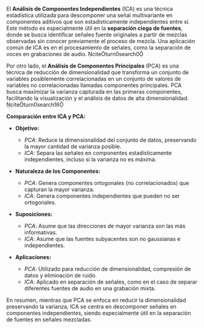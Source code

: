 El **Análisis de Componentes Independientes** (ICA) es una técnica estadística utilizada para descomponer una señal multivariante en componentes aditivos que son estadísticamente independientes entre sí. Este método es especialmente útil en la **separación ciega de fuentes**, donde se busca identificar señales fuente originales a partir de mezclas observadas sin conocer previamente el proceso de mezcla. Una aplicación común de ICA es en el procesamiento de señales, como la separación de voces en grabaciones de audio. citeturn0search0

Por otro lado, el **Análisis de Componentes Principales** (PCA) es una técnica de reducción de dimensionalidad que transforma un conjunto de variables posiblemente correlacionadas en un conjunto de valores de variables no correlacionadas llamadas componentes principales. PCA busca maximizar la varianza capturada en las primeras componentes, facilitando la visualización y el análisis de datos de alta dimensionalidad. citeturn0search16

**Comparación entre ICA y PCA:**

- **Objetivo:**
  - *PCA*: Reduce la dimensionalidad del conjunto de datos, preservando la mayor cantidad de varianza posible.
  - *ICA*: Separa las señales en componentes estadísticamente independientes, incluso si la varianza no es máxima.

- **Naturaleza de los Componentes:**
  - *PCA*: Genera componentes ortogonales (no correlacionados) que capturan la mayor varianza.
  - *ICA*: Genera componentes independientes que pueden no ser ortogonales.

- **Suposiciones:**
  - *PCA*: Asume que las direcciones de mayor varianza son las más informativas.
  - *ICA*: Asume que las fuentes subyacentes son no gaussianas e independientes.

- **Aplicaciones:**
  - *PCA*: Utilizado para reducción de dimensionalidad, compresión de datos y eliminación de ruido.
  - *ICA*: Aplicado en separación de señales, como en el caso de separar diferentes fuentes de audio en una grabación mixta.

En resumen, mientras que PCA se enfoca en reducir la dimensionalidad preservando la varianza, ICA se centra en descomponer señales en componentes independientes, siendo especialmente útil en la separación de fuentes en señales mezcladas. 
